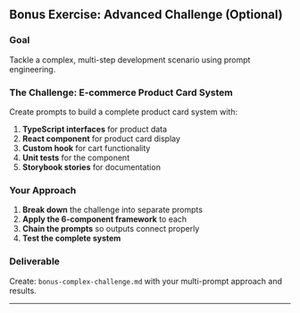 ## Bonus Exercise: Advanced Challenge (Optional)

### Goal

Tackle a complex, multi-step development scenario using prompt engineering.

### The Challenge: E-commerce Product Card System

Create prompts to build a complete product card system with:

1. **TypeScript interfaces** for product data
2. **React component** for product card display
3. **Custom hook** for cart functionality
4. **Unit tests** for the component
5. **Storybook stories** for documentation

### Your Approach

1. **Break down** the challenge into separate prompts
2. **Apply the 6-component framework** to each
3. **Chain the prompts** so outputs connect properly
4. **Test the complete system**

### Deliverable

Create: `bonus-complex-challenge.md` with your multi-prompt approach and results.

---

